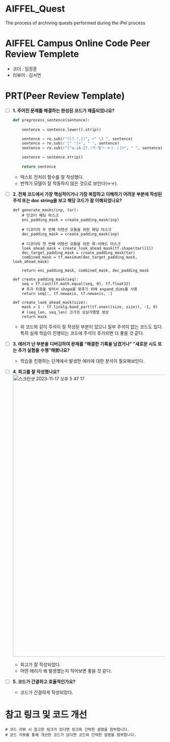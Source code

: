 # AIFFEL_Quest
The process of archiving quests performed during the iPel process

# AIFFEL Campus Online Code Peer Review Templete
- 코더 : 임정훈
- 리뷰어 : 김서연


# PRT(Peer Review Template)
- [ ]  **1. 주어진 문제를 해결하는 완성된 코드가 제출되었나요?**
    ```python
    def preprocess_sentence(sentence):
        
        sentence = sentence.lower().strip()
    
        sentence = re.sub(r"([?.!,])", r" \1 ", sentence)
        sentence = re.sub(r'[" "]+', " ", sentence)
        sentence = re.sub(r"[^a-zA-Z?.!가-힣ㄱ-ㅎㅏ-ㅣ]+", " ", sentence)
    
        sentence = sentence.strip()
        
        return sentence
    ```
    - 텍스트 전처리 함수를 잘 작성했다.
    - 번역기 모델이 잘 작동하지 않은 것으로 보인다(ㅠㅠ).
    
- [ ]  **2. 전체 코드에서 가장 핵심적이거나 가장 복잡하고 이해하기 어려운 부분에 작성된 
주석 또는 doc string을 보고 해당 코드가 잘 이해되었나요?**
    ```python3
    def generate_masks(inp, tar):
        # 인코더 패딩 마스크
        enc_padding_mask = create_padding_mask(inp)
    
        # 디코더의 두 번째 어텐션 모듈을 위한 패딩 마스크
        dec_padding_mask = create_padding_mask(inp)
    
        # 디코더의 첫 번째 어텐션 모듈을 위한 룩-어헤드 마스크
        look_ahead_mask = create_look_ahead_mask(tf.shape(tar)[1])
        dec_target_padding_mask = create_padding_mask(tar)
        combined_mask = tf.maximum(dec_target_padding_mask, look_ahead_mask)
    
        return enc_padding_mask, combined_mask, dec_padding_mask
    
    def create_padding_mask(seq):
        seq = tf.cast(tf.math.equal(seq, 0), tf.float32)
        # 추가 차원을 넣어서 shape을 맞추기 위해 expand_dims를 사용
        return seq[:, tf.newaxis, tf.newaxis, :]
    
    def create_look_ahead_mask(size):
        mask = 1 - tf.linalg.band_part(tf.ones((size, size)), -1, 0)
        # (seq_len, seq_len) 크기의 상삼각행렬 생성
        return mask
    ```
    - 위 코드와 같이 주석이 잘 작성된 부분이 있으나 일부 주석이 없는 코드도 있다. 특히 실제 학습이 진행되는 코드에 주석이 추가되면 더 좋을 것 같다.
               
- [ ]  **3. 에러가 난 부분을 디버깅하여 문제를 “해결한 기록을 남겼거나” 
”새로운 시도 또는 추가 실험을 수행”해봤나요?**
    - 학습을 진행하는 단계에서 발생한 에러에 대한 분석이 필요해보인다.
        
- [ ]  **4. 회고를 잘 작성했나요?**
      <img width="891" alt="스크린샷 2023-11-17 오후 5 47 17" src="https://github.com/ScientistLim/AIFFEL_Quest/assets/112914475/2bf7ba84-346f-4b0e-8d5d-d317c87a7ad1">
     - 회고가 잘 작성되었다.
     - 어떤 에러가 왜 발생했는지 적어보면 좋을 것 같다.
        
- [ ]  **5. 코드가 간결하고 효율적인가요?**
    - 코드가 간결하게 작성되었다.


# 참고 링크 및 코드 개선
```
# 코드 리뷰 시 참고한 링크가 있다면 링크와 간략한 설명을 첨부합니다.
# 코드 리뷰를 통해 개선한 코드가 있다면 코드와 간략한 설명을 첨부합니다.
```
